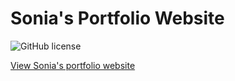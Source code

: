# Sonia's Portfolio Website
<img src="https://img.shields.io/github/license/soniachanchee/soniachanchee.github.io" alt="GitHub license">

<a href="https://soniachanchee.github.io" target="_blank">View Sonia's portfolio website</a>
